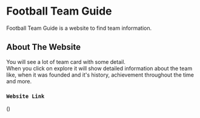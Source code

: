 # Football Team Guide

Football Team Guide is a website to find team information.

## About The Website 

You will see a lot of team card with some detail.\
When you click on explore it will show detailed information about the team like, when it was founded and it's history, achievement throughout the time and more.

### `Website Link`

()
